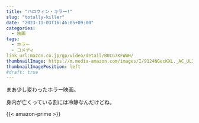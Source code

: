 ```yaml
---
title: "ハロウィン・キラー!"
slug: "totally-killer"
date: "2023-11-03T16:46:05+09:00"
categories:
  - 映画
tags:
  - ホラー
  - コメディ
link_url:mazon.co.jp/gp/video/detail/B0CG7KFWWH/
thumbnailImage: https://m.media-amazon.com/images/I/9124NGecKXL._AC_UL320_.jpg
thumbnailImagePosition: left
#draft: true
---
```

まあ少し変わったホラー映画。
<!--more-->
身内が亡くっている割には冷静なんだけどね。

{{< amazon-prime >}}
